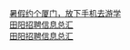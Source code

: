   
[暑假约个厦门，放下手机去游学](http://www.dianyue.me/archives/023/dowq011ne26nlp4v/)  
[田阳招聘信息总汇](http://www.dianyue.me/archives/046/kiih0b2gpzv1q0av/)  
[田阳招聘信息总汇](http://www.dianyue.me/archives/974/cuv0motflwqj6kef/)